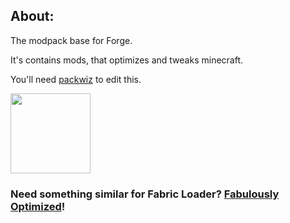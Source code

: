 ## About:
The modpack base for Forge.

It's contains mods, that optimizes and tweaks minecraft.

You'll need [packwiz](https://packwiz.infra.link/) to edit this.

<img src="https://raw.githubusercontent.com/Den4enko/ForgePackBase/meta/ForgePackBase.png" width="128" height="128">

### Need something similar for Fabric Loader? [Fabulously Optimized](https://github.com/Fabulously-Optimized/fabulously-optimized)!
